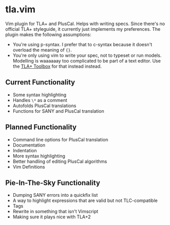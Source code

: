 # tla.vim

Vim plugin for TLA+ and PlusCal. Helps with writing specs. Since there's no official TLA+ styleguide, it currently just implements my preferences. The plugin makes the following assumptions:

* You're using p-syntax. I prefer that to c-syntax because it doesn't overload the meaning of `{}`.
* You're only using vim to write your spec, not to typeset or run models. Modelling is waaaaaay too complicated to be part of a text editor. Use the [TLA+ Toolbox](http://research.microsoft.com/en-us/um/people/lamport/tla/toolbox.html) for that instead instead.

## Current Functionality

* Some syntax highlighting
* Handles `\*` as a comment
* Autofolds PlusCal translations
* Functions for SANY and PlusCal translation

## Planned Functionality

* Command line options for PlusCal translation
* Documentation
* Indentation
* More syntax highlighting
* Better handling of editing PlusCal algorithms
* Vim Definitions

## Pie-In-The-Sky Functionality

* Dumping SANY errors into a quickfix list
* A way to highlight expressions that are valid but not TLC-compatible
* Tags
* Rewrite in something that isn't Vimscript
* Making sure it plays nice with TLA+2
